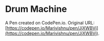 # Drum Machine

A Pen created on CodePen.io. Original URL: [https://codepen.io/Marivishnu/pen/JjXWBVj](https://codepen.io/Marivishnu/pen/JjXWBVj).

